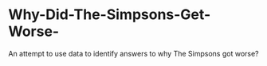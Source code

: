 # Why-Did-The-Simpsons-Get-Worse-
An attempt to use data to identify answers to why The Simpsons got worse?
